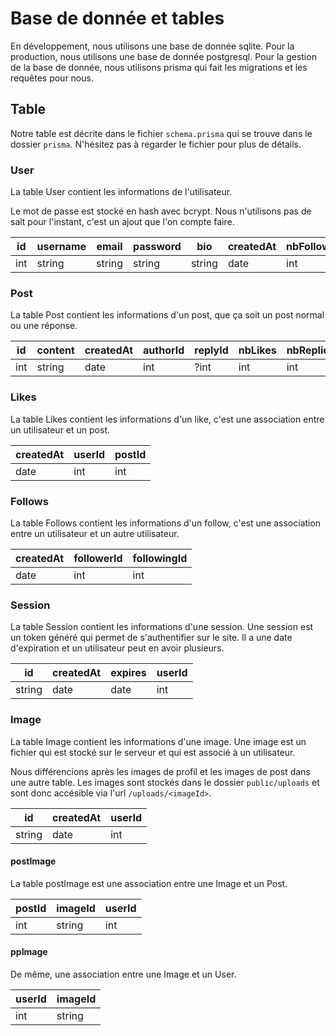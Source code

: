 # Base de donnée et tables

En développement, nous utilisons une base de donnée sqlite. Pour la production, nous utilisons une base de donnée postgresql. Pour la gestion de la base de donnée, nous utilisons prisma qui fait les migrations et les requêtes pour nous.

## Table

Notre table est décrite dans le fichier `schema.prisma` qui se trouve dans le dossier `prisma`. N'hésitez pas à regarder le fichier pour plus de détails.

### User

La table User contient les informations de l'utilisateur.

Le mot de passe est stocké en hash avec bcrypt. Nous n'utilisons pas de salt pour l'instant, c'est un ajout que l'on compte faire.

| id  | username | email  | password | bio    | createdAt | nbFollowers | nbFollowing | nbLikes |
| --- | -------- | ------ | -------- | ------ | --------- | ----------- | ----------- | ------- |
| int | string   | string | string   | string | date      | int         | int         | int     |

### Post

La table Post contient les informations d'un post, que ça soit un post normal ou une réponse.

| id  | content | createdAt | authorId | replyId | nbLikes | nbReplies |
| --- | ------- | --------- | -------- | ------- | ------- | --------- |
| int | string  | date      | int      | ?int    | int     | int       |

### Likes

La table Likes contient les informations d'un like, c'est une association entre un utilisateur et un post.

| createdAt | userId | postId |
| --------- | ------ | ------ |
| date      | int    | int    |

### Follows

La table Follows contient les informations d'un follow, c'est une association entre un utilisateur et un autre utilisateur.

| createdAt | followerId | followingId |
| --------- | ---------- | ----------- |
| date      | int        | int         |

### Session

La table Session contient les informations d'une session. Une session est un token généré qui permet de s'authentifier sur le site. Il a une date d'expiration et un utilisateur peut en avoir plusieurs.

| id     | createdAt | expires | userId |
| ------ | --------- | ------- | ------ |
| string | date      | date    | int    |

### Image

La table Image contient les informations d'une image. Une image est un fichier qui est stocké sur le serveur et qui est associé à un utilisateur.

Nous différencions après les images de profil et les images de post dans une autre table. 
Les images sont stockés dans le dossier `public/uploads` et sont donc accésible via l'url `/uploads/<imageId>`.

| id     | createdAt | userId |
| ------ | --------- | ------ |
| string | date      | int    |

#### postImage

La table postImage est une association entre une Image et un Post.

| postId | imageId | userId |
| ------ | ------- | ------ |
| int    | string  | int    |

#### ppImage

De même, une association entre une Image et un User.

| userId | imageId |
| ------ | ------- |
| int    | string  |
